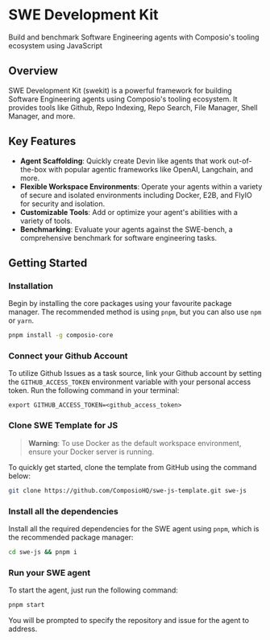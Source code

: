 # SWE Development Kit

Build and benchmark Software Engineering agents with Composio's tooling ecosystem using JavaScript

## Overview

SWE Development Kit (swekit) is a powerful framework for building Software Engineering agents using Composio's tooling ecosystem. 
It provides tools like Github, Repo Indexing, Repo Search, File Manager, Shell Manager, and more.

## Key Features

- **Agent Scaffolding**: Quickly create Devin like agents that work out-of-the-box with popular agentic frameworks like OpenAI, Langchain, and more.
- **Flexible Workspace Environments**: Operate your agents within a variety of secure and isolated environments including Docker, E2B, and FlyIO for security and isolation.
- **Customizable Tools**: Add or optimize your agent's abilities with a variety of tools.
- **Benchmarking**: Evaluate your agents against the SWE-bench, a comprehensive benchmark for software engineering tasks.

## Getting Started
### Installation

Begin by installing the core packages using your favourite package manager. The recommended method is using `pnpm`, but you can also use `npm` or `yarn`.

``` bash
pnpm install -g composio-core
```

### Connect your Github Account
To utilize Github Issues as a task source, link your Github account by setting the `GITHUB_ACCESS_TOKEN` environment variable with your personal access token. Run the following command in your terminal:

```
export GITHUB_ACCESS_TOKEN=<github_access_token>
```


### Clone SWE Template for JS

> **Warning**: To use Docker as the default workspace environment, ensure your Docker server is running.

To quickly get started, clone the template from GitHub using the command below:
```bash Clon and setup SWE Template
git clone https://github.com/ComposioHQ/swe-js-template.git swe-js
```

### Install all the dependencies

Install all the required dependencies for the SWE agent using `pnpm`, which is the recommended package manager:
```bash Install all the dependencies
cd swe-js && pnpm i
```

### Run your SWE agent

To start the agent, just run the following command:
```bash Run the agent
pnpm start
```
You will be prompted to specify the repository and issue for the agent to address.

